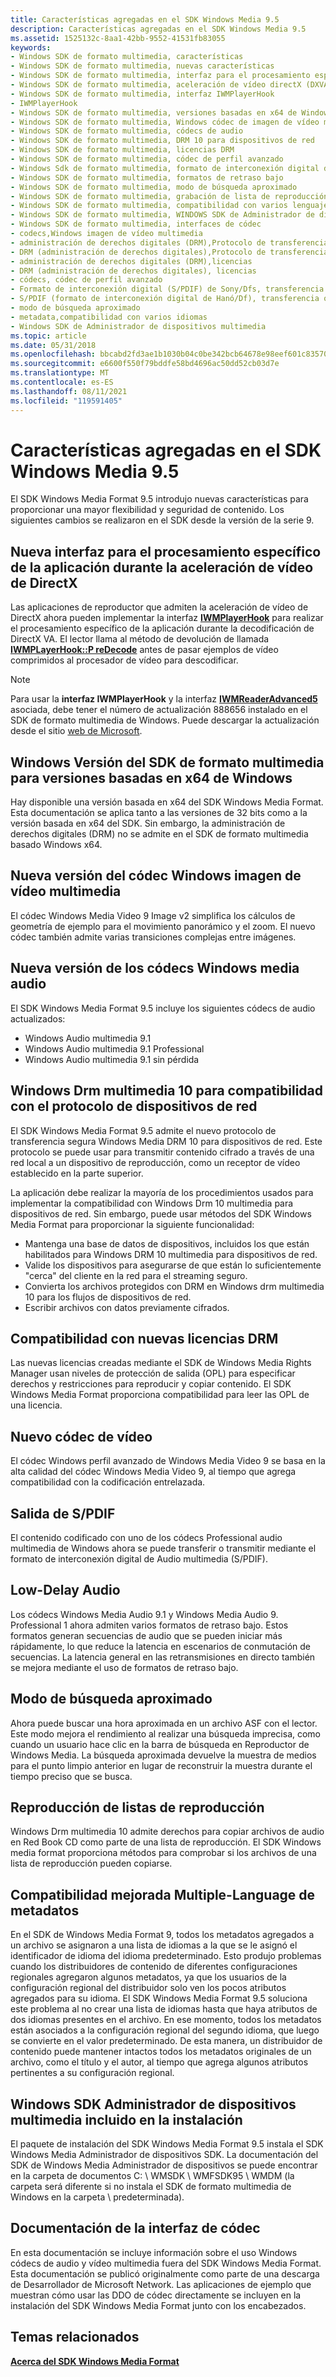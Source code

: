 ```yaml
---
title: Características agregadas en el SDK Windows Media 9.5
description: Características agregadas en el SDK Windows Media 9.5
ms.assetid: 1525132c-8aa1-42bb-9552-41531fb83055
keywords:
- Windows SDK de formato multimedia, características
- Windows SDK de formato multimedia, nuevas características
- Windows SDK de formato multimedia, interfaz para el procesamiento específico de la aplicación
- Windows SDK de formato multimedia, aceleración de vídeo directX (DXVA)
- Windows SDK de formato multimedia, interfaz IWMPlayerHook
- IWMPlayerHook
- Windows SDK de formato multimedia, versiones basadas en x64 de Windows
- Windows SDK de formato multimedia, Windows códec de imagen de vídeo multimedia
- Windows SDK de formato multimedia, códecs de audio
- Windows SDK de formato multimedia, DRM 10 para dispositivos de red
- Windows SDK de formato multimedia, licencias DRM
- Windows SDK de formato multimedia, códec de perfil avanzado
- Windows Sdk de formato multimedia, formato de interconexión digital de Sony/Digital Digital Desconecto (S/PDIF)
- Windows SDK de formato multimedia, formatos de retraso bajo
- Windows SDK de formato multimedia, modo de búsqueda aproximado
- Windows SDK de formato multimedia, grabación de lista de reproducción
- Windows SDK de formato multimedia, compatibilidad con varios lenguajes
- Windows SDK de formato multimedia, WINDOWS SDK de Administrador de dispositivos multimedia
- Windows SDK de formato multimedia, interfaces de códec
- codecs,Windows imagen de vídeo multimedia
- administración de derechos digitales (DRM),Protocolo de transferencia segura de dispositivos de red
- DRM (administración de derechos digitales),Protocolo de transferencia segura de dispositivos de red
- administración de derechos digitales (DRM),licencias
- DRM (administración de derechos digitales), licencias
- códecs, códec de perfil avanzado
- Formato de interconexión digital (S/PDIF) de Sony/Dfs, transferencia o transmisión mediante
- S/PDIF (formato de interconexión digital de Hanó/Df), transferencia o transmisión mediante
- modo de búsqueda aproximado
- metadata,compatibilidad con varios idiomas
- Windows SDK de Administrador de dispositivos multimedia
ms.topic: article
ms.date: 05/31/2018
ms.openlocfilehash: bbcabd2fd3ae1b1030b04c0be342bcb64678e98eef601c83570ad68a13567820
ms.sourcegitcommit: e6600f550f79bddfe58bd4696ac50dd52cb03d7e
ms.translationtype: MT
ms.contentlocale: es-ES
ms.lasthandoff: 08/11/2021
ms.locfileid: "119591405"
---
```

# <a name="features-added-in-the-windows-media-95-sdk"></a>Características agregadas en el SDK Windows Media 9.5

El SDK Windows Media Format 9.5 introdujo nuevas características para proporcionar una mayor flexibilidad y seguridad de contenido. Los siguientes cambios se realizaron en el SDK desde la versión de la serie 9.

## <a name="new-interface-for-application-specific-processing-during-directx-video-acceleration"></a>Nueva interfaz para el procesamiento específico de la aplicación durante la aceleración de vídeo de DirectX

Las aplicaciones de reproductor que admiten la aceleración de vídeo de DirectX ahora pueden implementar la interfaz [**IWMPlayerHook**](/previous-versions/windows/desktop/api/wmsdkidl/nn-wmsdkidl-iwmplayerhook) para realizar el procesamiento específico de la aplicación durante la decodificación de DirectX VA. El lector llama al método de devolución de llamada [**IWMPLayerHook::P reDecode**](/previous-versions/windows/desktop/api/Wmsdkidl/nf-wmsdkidl-iwmplayerhook-predecode) antes de pasar ejemplos de vídeo comprimidos al procesador de vídeo para descodificar.

> [!Note]  
> Para usar la **interfaz IWMPlayerHook** y la interfaz [**IWMReaderAdvanced5**](/previous-versions/windows/desktop/api/wmsdkidl/nn-wmsdkidl-iwmreaderadvanced5) asociada, debe tener el número de actualización 888656 instalado en el SDK de formato multimedia de Windows. Puede descargar la actualización desde el sitio [web de Microsoft](https://support.microsoft.com/?id=888656).

 

## <a name="windows-media-format-sdk-version-for-x64-based-versions-of-windows"></a>Windows Versión del SDK de formato multimedia para versiones basadas en x64 de Windows

Hay disponible una versión basada en x64 del SDK Windows Media Format. Esta documentación se aplica tanto a las versiones de 32 bits como a la versión basada en x64 del SDK. Sin embargo, la administración de derechos digitales (DRM) no se admite en el SDK de formato multimedia basado Windows x64.

## <a name="new-version-of-the-windows-media-video-image-codec"></a>Nueva versión del códec Windows imagen de vídeo multimedia

El códec Windows Media Video 9 Image v2 simplifica los cálculos de geometría de ejemplo para el movimiento panorámico y el zoom. El nuevo códec también admite varias transiciones complejas entre imágenes.

## <a name="new-version-of-the-windows-media-audio-codecs"></a>Nueva versión de los códecs Windows media audio

El SDK Windows Media Format 9.5 incluye los siguientes códecs de audio actualizados:

-   Windows Audio multimedia 9.1
-   Windows Audio multimedia 9.1 Professional
-   Windows Audio multimedia 9.1 sin pérdida

## <a name="windows-media-drm-10-for-network-devices-protocol-support"></a>Windows Drm multimedia 10 para compatibilidad con el protocolo de dispositivos de red

El SDK Windows Media Format 9.5 admite el nuevo protocolo de transferencia segura Windows Media DRM 10 para dispositivos de red. Este protocolo se puede usar para transmitir contenido cifrado a través de una red local a un dispositivo de reproducción, como un receptor de vídeo establecido en la parte superior.

La aplicación debe realizar la mayoría de los procedimientos usados para implementar la compatibilidad con Windows Drm 10 multimedia para dispositivos de red. Sin embargo, puede usar métodos del SDK Windows Media Format para proporcionar la siguiente funcionalidad:

-   Mantenga una base de datos de dispositivos, incluidos los que están habilitados para Windows DRM 10 multimedia para dispositivos de red.
-   Valide los dispositivos para asegurarse de que están lo suficientemente "cerca" del cliente en la red para el streaming seguro.
-   Convierta los archivos protegidos con DRM en Windows drm multimedia 10 para los flujos de dispositivos de red.
-   Escribir archivos con datos previamente cifrados.

## <a name="support-for-new-drm-licenses"></a>Compatibilidad con nuevas licencias DRM

Las nuevas licencias creadas mediante el SDK de Windows Media Rights Manager usan niveles de protección de salida (OPL) para especificar derechos y restricciones para reproducir y copiar contenido. El SDK Windows Media Format proporciona compatibilidad para leer las OPL de una licencia.

## <a name="new-video-codec"></a>Nuevo códec de vídeo

El códec Windows perfil avanzado de Windows Media Video 9 se basa en la alta calidad del códec Windows Media Video 9, al tiempo que agrega compatibilidad con la codificación entrelazada.

## <a name="spdif-output"></a>Salida de S/PDIF

El contenido codificado con uno de los códecs Professional audio multimedia de Windows ahora se puede transferir o transmitir mediante el formato de interconexión digital de Audio multimedia (S/PDIF).

## <a name="low-delay-audio"></a>Low-Delay Audio

Los códecs Windows Media Audio 9.1 y Windows Media Audio 9. Professional 1 ahora admiten varios formatos de retraso bajo. Estos formatos generan secuencias de audio que se pueden iniciar más rápidamente, lo que reduce la latencia en escenarios de conmutación de secuencias. La latencia general en las retransmisiones en directo también se mejora mediante el uso de formatos de retraso bajo.

## <a name="approximate-seeking-mode"></a>Modo de búsqueda aproximado

Ahora puede buscar una hora aproximada en un archivo ASF con el lector. Este modo mejora el rendimiento al realizar una búsqueda imprecisa, como cuando un usuario hace clic en la barra de búsqueda en Reproductor de Windows Media. La búsqueda aproximada devuelve la muestra de medios para el punto limpio anterior en lugar de reconstruir la muestra durante el tiempo preciso que se busca.

## <a name="playlist-burning"></a>Reproducción de listas de reproducción

Windows Drm multimedia 10 admite derechos para copiar archivos de audio en Red Book CD como parte de una lista de reproducción. El SDK Windows media format proporciona métodos para comprobar si los archivos de una lista de reproducción pueden copiarse.

## <a name="improved-multiple-language-support-for-metadata"></a>Compatibilidad mejorada Multiple-Language de metadatos

En el SDK de Windows Media Format 9, todos los metadatos agregados a un archivo se asignaron a una lista de idiomas a la que se le asignó el identificador de idioma del idioma predeterminado. Esto produjo problemas cuando los distribuidores de contenido de diferentes configuraciones regionales agregaron algunos metadatos, ya que los usuarios de la configuración regional del distribuidor solo ven los pocos atributos agregados para su idioma. El SDK Windows Media Format 9.5 soluciona este problema al no crear una lista de idiomas hasta que haya atributos de dos idiomas presentes en el archivo. En ese momento, todos los metadatos están asociados a la configuración regional del segundo idioma, que luego se convierte en el valor predeterminado. De esta manera, un distribuidor de contenido puede mantener intactos todos los metadatos originales de un archivo, como el título y el autor, al tiempo que agrega algunos atributos pertinentes a su configuración regional.

## <a name="windows-media-device-manager-sdk-included-in-installation"></a>Windows SDK Administrador de dispositivos multimedia incluido en la instalación

El paquete de instalación del SDK Windows Media Format 9.5 instala el SDK Windows Media Administrador de dispositivos SDK. La documentación del SDK de Windows Media Administrador de dispositivos se puede encontrar en la carpeta de documentos C: \\ WMSDK \\ WMFSDK95 \\ WMDM (la carpeta será diferente si no instala el SDK de formato multimedia de Windows en la carpeta \\ predeterminada).

## <a name="codec-interface-documentation"></a>Documentación de la interfaz de códec

En esta documentación se incluye información sobre el uso Windows códecs de audio y vídeo multimedia fuera del SDK Windows Media Format. Esta documentación se publicó originalmente como parte de una descarga de Desarrollador de Microsoft Network. Las aplicaciones de ejemplo que muestran cómo usar las DDO de códec directamente se incluyen en la instalación del SDK Windows Media Format junto con los encabezados.

## <a name="related-topics"></a>Temas relacionados

<dl> <dt>

[**Acerca del SDK Windows Media Format**](about-the-windows-media-format-sdk.md)
</dt> </dl>

 

 




